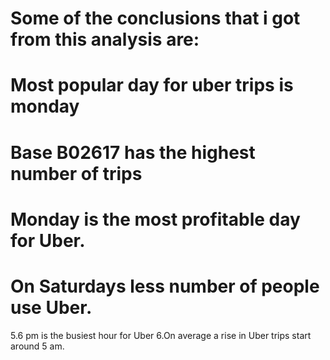# Some of the conclusions that i got from this analysis are:
# Most popular day for uber trips is monday
# Base B02617 has the highest number of trips
# Monday is the most profitable day for Uber.
# On Saturdays less number of people use Uber.
5.6 pm is the busiest hour for Uber
6.On average a rise in Uber trips start around 5 am.

